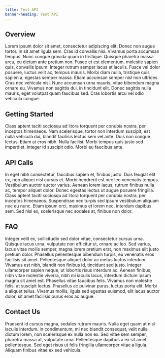 ```yaml
---
title: Test API
banner-heading: Test API
---
```


## Overview

Lorem ipsum dolor sit amet, consectetur adipiscing elit. Donec non augue tortor. In sit amet ligula sem. Cras id convallis nisi. Vivamus porta accumsan tempus. Nunc congue gravida quam in tristique. Quisque pharetra massa arcu, eu dictum ante pretium non. Fusce et est elementum, molestie sapien quis, convallis ipsum. Integer rutrum semper lacus et iaculis. Fusce vel dolor posuere, luctus velit ac, tempus mauris. Morbi diam nulla, tristique quis sapien a, egestas semper massa. Etiam accumsan semper nisl non ultrices. Cras nec vehicula nisi. Nunc accumsan urna mauris, vitae bibendum magna ornare eu. Vivamus non sagittis dui, in tincidunt elit. Donec sagittis nulla mauris, eget volutpat quam faucibus sed. Cras lobortis arcu vel odio vehicula congue.

## Getting Started

Class aptent taciti sociosqu ad litora torquent per conubia nostra, per inceptos himenaeos. Nam scelerisque, tortor non interdum suscipit, est nulla vehicula dui, blandit facilisis lectus sem vel ante. Duis non congue lectus. Etiam at eros nibh. Nulla facilisi. Morbi tempus quis justo sed imperdiet. Integer id suscipit odio. Morbi eu faucibus ante.

## API Calls

In eget nibh consectetur, faucibus sapien et, finibus justo. Duis feugiat elit ex, non aliquet nisl cursus et. Morbi hendrerit est nec leo venenatis tempus. Vestibulum auctor auctor varius. Aenean lorem lacus, rutrum finibus nulla ac, tempor aliquet dolor. Donec egestas lectus ut augue posuere fringilla. Class aptent taciti sociosqu ad litora torquent per conubia nostra, per inceptos himenaeos. Suspendisse nec turpis sed ipsum vestibulum aliquam nec eu nunc. Etiam ipsum orci, maximus et lorem nec, interdum dapibus sem. Sed nisl ex, scelerisque nec sodales at, finibus non dolor.

## FAQ

Integer velit ex, sollicitudin sed dolor vitae, consectetur cursus urna. Quisque lacus urna, vulputate non efficitur ut, ornare ac leo. Sed varius, lacus vitae mollis semper, magna lorem pretium erat, non maximus elit justo pretium dolor. Phasellus pellentesque bibendum turpis, eu venenatis eros facilisis sit amet. Pellentesque aliquet dolor ac metus luctus interdum. Vivamus est nibh, blandit non finibus id, tincidunt sed justo. Integer ullamcorper sapien neque, ut lobortis risus interdum ac. Aenean finibus, nibh vitae molestie viverra, nibh mi iaculis lacus, interdum dictum ipsum magna sit amet est. Phasellus vitae faucibus felis. Vivamus non molestie felis, at suscipit lectus. Phasellus ac pulvinar purus, luctus porta elit. Morbi a aliquet tellus. Vivamus mollis, ligula sed egestas euismod, elit lacus auctor dolor, sit amet facilisis purus eros ac augue.

## Contact Us

Praesent id cursus magna, sodales rutrum mauris. Nulla eget quam at nisl iaculis interdum. In condimentum, mi nec blandit consequat, velit nulla dictum lorem, non scelerisque ex nulla non ex. Sed vitae sem semper, pharetra massa at, vulputate urna. Pellentesque dapibus a ex sit amet pellentesque. Sed eget risus ut felis fringilla ullamcorper vitae a ligula. Aliquam finibus vitae ex sed vehicula.
